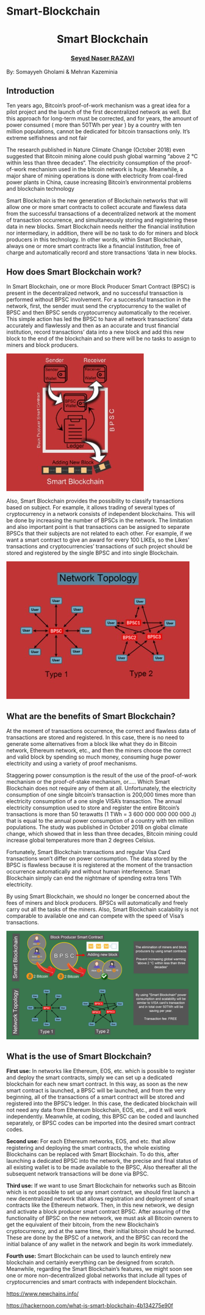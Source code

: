 # Smart-Blockchain 

<div class="alert alert-success">
    <h1 align="center">Smart Blockchain</h1>
    <h3 align="center"><a href="http://www.snrazavi.ir">Seyed Naser RAZAVI</a></h3>
</div>



By: Somayyeh Gholami & Mehran Kazeminia

## Introduction
Ten years ago, Bitcoin’s proof-of-work mechanism was a great
idea for a pilot project and the launch of the first decentralized
network as well. But this approach for long-term must be
corrected, and for years, the amount of power consumed ( more
than 50TWh per year ) by a country with ten million populations,
cannot be dedicated for bitcoin transactions only. It’s extreme
selfishness and not fair

The research published in Nature Climate Change (October 2018)
even suggested that Bitcoin mining alone could push global
warming “above 2 °C within less than three decades“. The
electricity consumption of the proof-of-work mechanism used in
the bitcoin network is huge. Meanwhile, a major share of mining
operations is done with electricity from coal-fired power plants in
China, cause increasing Bitcoin’s environmental problems and
blockchain technology

Smart Blockchain is the new generation of Blockchain networks
that will allow one or more smart contracts to collect accurate and
flawless data from the successful transactions of a decentralized
network at the moment of transaction occurrence, and
simultaneously storing and registering these data in new blocks.
Smart Blockchain needs neither the financial institution nor
intermediary, in addition, there will be no task to do for miners and
block producers in this technology. In other words, within Smart
Blockchain, always one or more smart contracts like a financial
institution, free of charge and automatically record and store
transactions ‘data in new blocks.

## How does Smart Blockchain work?
In Smart Blockchain, one or more Block Producer Smart Contract
(BPSC) is present in the decentralized network, and no successful
transaction is performed without BPSC involvement. For a
successful transaction in the network, first, the sender must send
the cryptocurrency to the wallet of BPSC and then BPSC sends
cryptocurrency automatically to the receiver. This simple action
has led the BPSC to have all network transactions’ data accurately
and flawlessly and then as an accurate and trust financial
institution, record transactions’ data into a new block and add this
new block to the end of the blockchain and so there will be no
tasks to assign to miners and block producers.


<img src="https://github.com/MehranKazeminia/Smart-Blockchain/blob/master/smart_blockchain_image/sb903.jpg"> 


Also, Smart Blockchain provides the possibility to classify
transactions based on subject. For example, it allows trading of
several types of cryptocurrency in a network consists of
independent blockchains. This will be done by increasing the
number of BPSCs in the network. The limitation and also
important point is that transactions can be assigned to separate
BPSCs that their subjects are not related to each other. For
example, if we want a smart contract to give an award for every
100 LIKEs, so the Likes’ transactions and cryptocurrencies’
transactions of such project should be stored and registered by
the single BPSC and into single Blockchain.


<img src="https://github.com/MehranKazeminia/Smart-Blockchain/blob/master/smart_blockchain_image/sb904.jpg"> 


## What are the benefits of Smart Blockchain?
At the moment of transactions occurrence, the correct and
flawless data of transactions are stored and registered. In this case,
there is no need to generate some alternatives from a block like
what they do in Bitcoin network, Ethereum network, etc., and then
the miners choose the correct and valid block by spending so
much money, consuming huge power electricity and using a
variety of proof mechanisms.

Staggering power consumption is the result of the use of the
proof-of-work mechanism or the proof-of-stake mechanism, or.....
Which Smart Blockchain does not require any of them at all.
Unfortunately, the electricity consumption of one single bitcoin’s
transaction is 200,000 times more than electricity consumption of
a one single VISA’s transaction. The annual electricity
consumption used to store and register the entire Bitcoin’s
transactions is more than 50 terawatts (1 TWh = 3 600 000 000
000 000 J) that is equal to the annual power consumption of a
country with ten million populations. The study was published in
October 2018 on global climate change, which showed that in less
than three decades, Bitcoin mining could increase global
temperatures more than 2 degrees Celsius.

Fortunately, Smart Blockchain transactions and regular Visa Card
transactions won’t differ on power consumption. The data stored
by the BPSC is flawless because it is registered at the moment of
the transaction occurrence automatically and without human
interference. Smart Blockchain simply can end the nightmare of
spending extra tens TWh electricity.

By using Smart Blockchain, we should no longer be concerned
about the fees of miners and block producers. BPSCs will
automatically and freely carry out all the tasks of the miners. Also,
Smart Blockchain scalability is not comparable to available one
and can compete with the speed of Visa’s transactions.


<img src="https://github.com/MehranKazeminia/Smart-Blockchain/blob/master/smart_blockchain_image/nn110.jpg"> 


## What is the use of Smart Blockchain?
**First use:** In networks like Ethereum, EOS, etc. which is possible to
register and deploy the smart contracts, simply we can set up a
dedicated blockchain for each new smart contract. In this way, as
soon as the new smart contract is launched, a BPSC will be
launched, and from the very beginning, all of the transactions of a
smart contract will be stored and registered into the BPSC’s
ledger. In this case, the dedicated blockchain will not need any
data from Ethereum blockchain, EOS, etc., and it will work
independently. Meanwhile, at coding, this BPSC can be coded and
launched separately, or BPSC codes can be imported into the
desired smart contract codes.

**Second use:** For each Ethereum networks, EOS, and etc. that allow
registering and deploying the smart contracts, the whole existing
Blockchains can be replaced with Smart Blockchain. To do this,
after launching a dedicated BPSC into the network, the precise
and final status of all existing wallet is to be made available to the
BPSC, Also thereafter all the subsequent network transactions will
be done via BPSC.

**Third use:** If we want to use Smart Blockchain for networks such
as Bitcoin which is not possible to set up any smart contract, we
should first launch a new decentralized network that allows
registration and deployment of smart contracts like the Ethereum
network. Then, in this new network, we design and activate a
block producer smart contract BPSC. After assuring of the
functionality of BPSC on the new network, we must ask all Bitcoin
owners to get the equivalent of their bitcoin, from the new
Blockchain’s cryptocurrency, and at the same time, their initial
bitcoin should be burned. These are done by the BPSC of a
network, and the BPSC can record the initial balance of any wallet
in the network and begin its work immediately.

**Fourth use:** Smart Blockchain can be used to launch entirely new
blockchain and certainly everything can be designed from scratch.
Meanwhile, regarding the Smart Blockchain’s features, we might
soon see one or more non-decentralized global networks that
include all types of cryptocurrencies and smart contracts with
independent blockchain.








 

https://www.newchains.info/ 

https://hackernoon.com/what-is-smart-blockchain-4b134275e90f

